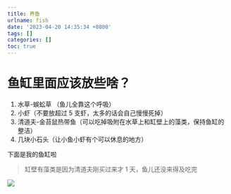 ```yaml
---
title: 养鱼
urlname: fish
date: '2023-04-20 14:35:34 +0800'
tags: []
categories: []
toc: true
---
```


# 鱼缸里面应该放些啥？

1. 水草-蜈蚣草 （鱼儿全靠这个呼吸）
2. 小虾（不要放超过 5 支虾，太多的话会自己慢慢死掉）
3. 清道夫-金苔鼠热带鱼（可以吃掉吸附在水草上和缸壁上的藻类，保持鱼缸的整洁）
4. 几块小石头（让小鱼小虾有个可以休息的地方）

下面是我的鱼缸啦

> 缸壁有藻类是因为清道夫刚买过来才 1 天，鱼儿还没来得及吃完

![](/images/yuque/FpH9GXMeERvF43rl7l1vXntmz6Dj.jpeg)
